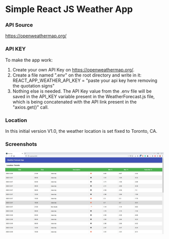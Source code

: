 # Simple React JS Weather App

### API Source
https://openweathermap.org/

### API KEY
To make the app work:
1. Create your own API Key on https://openweathermap.org/.
2. Create a file named ".env" on the root directory and write in it:
    REACT_APP_WEATHER_API_KEY = "paste your api key here removing the quotation signs"
3. Nothing else is needed. The API Key value from the .env file will be saved in the API_KEY variable present in the WeatherForecast.js file, which is being concatenated with the API link present in the "axios.get()" call.
    
### Location
In this initial version V1.0, the weather location is set fixed to Toronto, CA.

### Screenshots
![Main Screen](./screenshots/main.jpg)

